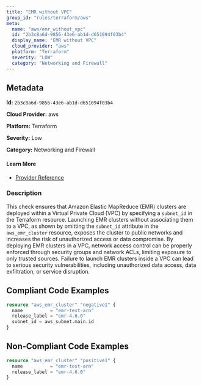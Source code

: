 ```yaml
---
title: "EMR without VPC"
group_id: "rules/terraform/aws"
meta:
  name: "aws/emr_without_vpc"
  id: "2b3c8a6d-9856-43e6-ab1d-d651094f03b4"
  display_name: "EMR without VPC"
  cloud_provider: "aws"
  platform: "Terraform"
  severity: "LOW"
  category: "Networking and Firewall"
---
```

## Metadata

**Id:** `2b3c8a6d-9856-43e6-ab1d-d651094f03b4`

**Cloud Provider:** aws

**Platform:** Terraform

**Severity:** Low

**Category:** Networking and Firewall

#### Learn More

 - [Provider Reference](https://registry.terraform.io/providers/hashicorp/aws/latest/docs/resources/emr_cluster#subnet_id)

### Description

 This check ensures that Amazon Elastic MapReduce (EMR) clusters are deployed within a Virtual Private Cloud (VPC) by specifying a `subnet_id` in the Terraform resource. Launching EMR clusters without associating them to a VPC, as shown by omitting the `subnet_id` attribute in the `aws_emr_cluster` resource, exposes the cluster to public networks and increases the risk of unauthorized access or data compromise. By deploying EMR clusters in a VPC, network access control can be properly enforced through security groups and network ACLs, limiting exposure to only trusted sources. Failure to launch EMR clusters inside a VPC can lead to serious security vulnerabilities, including unauthorized data access, data exfiltration, or service disruption.


## Compliant Code Examples
```terraform
resource "aws_emr_cluster" "negative1" {
  name          = "emr-test-arn"
  release_label = "emr-4.6.0"
  subnet_id = aws_subnet.main.id
}

```
## Non-Compliant Code Examples
```terraform
resource "aws_emr_cluster" "positive1" {
  name          = "emr-test-arn"
  release_label = "emr-4.6.0"
}

```